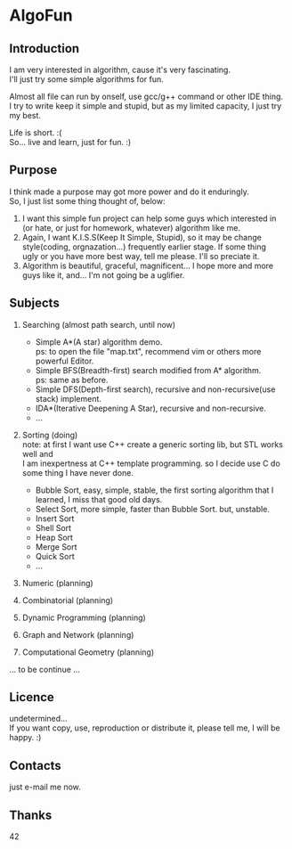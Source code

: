 AlgoFun
=======
Introduction
------------
I am very interested in algorithm, cause it's very fascinating.  
I'll just try some simple algorithms for fun.  

Almost all file can run by onself, use gcc/g++ command or other IDE thing.  
I try to write keep it simple and stupid, but as my limited capacity, I just try my best.

Life is short. :(  
So... live and learn, just for fun. :)

Purpose
-------
I think made a purpose may got more power and do it enduringly.  
So, I just list some thing thought of, below:

1. I want this simple fun project can help some guys which interested in  
    (or hate, or just for homework, whatever) algorithm like me.
2. Again, I want K.I.S.S(Keep It Simple, Stupid), so it may be change  
    style(coding, orgnazation...) frequently earlier stage. If some thing  
    ugly or you have more best way, tell me please. I'll so preciate it. 
3. Algorithm is beautiful, graceful, magnificent... I hope more and more   
    guys like it, and... I'm not going be a uglifier.

Subjects
------------
1. Searching (almost path search, until now)
    * Simple A\*(A star) algorithm demo.  
        ps: to open the file "map.txt", recommend vim or others more powerful Editor.
    * Simple BFS(Breadth-first) search modified from A\* algorithm.   
        ps: same as before.  
    * Simple DFS(Depth-first search), recursive and non-recursive(use stack) implement.
    * IDA\*(Iterative Deepening A Star), recursive and non-recursive.
    * ...

2. Sorting (doing)  
    note: at first I want use C++ create a generic sorting lib, but STL works well and  
        I am inexpertness at C++ template programming. so I decide use C do some thing I have never done.
    * Bubble Sort, easy, simple, stable, the first sorting algorithm that I learned, I miss that good old days.
    * Select Sort, more simple, faster than Bubble Sort. but, unstable.
    * Insert Sort
    * Shell Sort
    * Heap Sort
    * Merge Sort
    * Quick Sort
    * ...


3. Numeric (planning)

4. Combinatorial (planning)

5. Dynamic Programming (planning)

6. Graph and Network (planning)

7. Computational Geometry (planning)

... to be continue ...

Licence
-------
undetermined...  
If you want copy, use, reproduction or distribute it, please tell me, I will be happy. :)

Contacts
--------
just e-mail me now. 

Thanks
------
42



